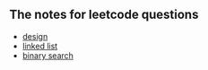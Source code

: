 ## The notes for leetcode questions
- [design](https://github.com/YiYeHuang/JavaKeyStonesOneAtATime/tree/develop/src/main/java/leetcode/design)
- [linked list](https://github.com/YiYeHuang/JavaKeyStonesOneAtATime/tree/develop/src/main/java/leetcode/linkedlist)
- [binary search](https://github.com/YiYeHuang/JavaKeyStonesOneAtATime/tree/develop/src/main/java/leetcode/binarySearch)